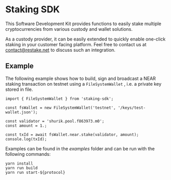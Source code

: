 # Staking SDK

This Software Development Kit provides functions to easily stake multiple cryptocurrencies from various custody and wallet solutions.

As a custody provider, it can be easily extended to quickly enable one-click staking in your customer facing platform. Feel free to contact us at contact@restake.net to discuss such an integration.

## Example

The following example shows how to build, sign and broadcast a NEAR staking transaction on testnet using a `FileSystemWallet` , i.e. a private key stored in file.

```
import { FileSystemWallet } from 'staking-sdk';

const fsWallet = new FileSystemWallet('testnet', '/keys/test-wallet.json');

const validator = 'shurik.pool.f863973.m0';
const amount = 1.;

const txId = await fsWallet.near.stake(validator, amount);
console.log(txId);
```

Examples can be found in the *examples* folder and can be run with the following commands:

```
yarn install
yarn run build
yarn run start-${protocol}
```
